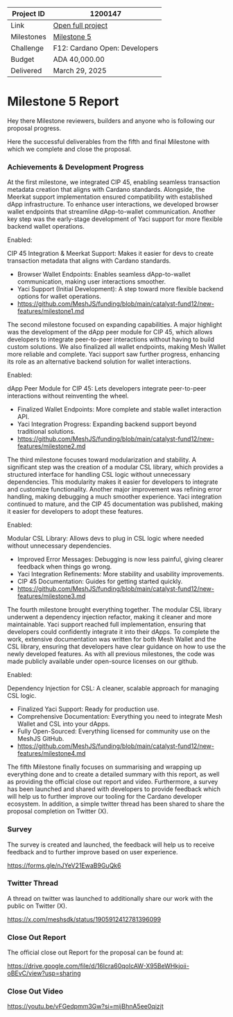 |Project ID|1200147|
|-----------|-------------|
|Link|[Open full project](https://projectcatalyst.io/funds/12/f12-cardano-open-developers/mesh-new-features-to-improve-developer-experience-and-cardano-adoption)|
|Milestones|[Milestone 5](https://milestones.projectcatalyst.io/projects/1200147/milestones/5)
|Challenge|F12: Cardano Open: Developers|
|Budget|ADA 40,000.00|
|Delivered|March 29, 2025|	


# Milestone 5 Report
Hey there Milestone reviewers, builders and anyone who is following our proposal progress.

Here the successful deliverables from the fifth and final Milestone with which we complete and close the proposal.

### Achievements & Development Progress
At the first milestone, we integrated CIP 45, enabling seamless transaction metadata creation that aligns with Cardano standards. Alongside, the Meerkat support implementation ensured compatibility with established dApp infrastructure. To enhance user interactions, we developed browser wallet endpoints that streamline dApp-to-wallet communication. Another key step was the early-stage development of Yaci support for more flexible backend wallet operations.

Enabled:

CIP 45 Integration & Meerkat Support: Makes it easier for devs to create transaction metadata that aligns with Cardano standards.

- Browser Wallet Endpoints: Enables seamless dApp-to-wallet communication, making user interactions smoother.
- Yaci Support (Initial Development): A step toward more flexible backend options for wallet operations.
- https://github.com/MeshJS/funding/blob/main/catalyst-fund12/new-features/milestone1.md  

The second milestone focused on expanding capabilities. A major highlight was the development of the dApp peer module for CIP 45, which allows developers to integrate peer-to-peer interactions without having to build custom solutions. We also finalized all wallet endpoints, making Mesh Wallet more reliable and complete. Yaci support saw further progress, enhancing its role as an alternative backend solution for wallet interactions.

Enabled:

dApp Peer Module for CIP 45: Lets developers integrate peer-to-peer interactions without reinventing the wheel.

- Finalized Wallet Endpoints: More complete and stable wallet interaction API.
- Yaci Integration Progress: Expanding backend support beyond traditional solutions.
-	https://github.com/MeshJS/funding/blob/main/catalyst-fund12/new-features/milestone2.md  

The third milestone focuses toward modularization and stability. A significant step was the creation of a modular CSL library, which provides a structured interface for handling CSL logic without unnecessary dependencies. This modularity makes it easier for developers to integrate and customize functionality. Another major improvement was refining error handling, making debugging a much smoother experience. Yaci integration continued to mature, and the CIP 45 documentation was published, making it easier for developers to adopt these features.

Enabled:

Modular CSL Library: Allows devs to plug in CSL logic where needed without unnecessary dependencies.

- Improved Error Messages: Debugging is now less painful, giving clearer feedback when things go wrong.
- Yaci Integration Refinements: More stability and usability improvements.
- CIP 45 Documentation: Guides for getting started quickly.
- https://github.com/MeshJS/funding/blob/main/catalyst-fund12/new-features/milestone3.md  

The fourth milestone brought everything together. The modular CSL library underwent a dependency injection refactor, making it cleaner and more maintainable. Yaci support reached full implementation, ensuring that developers could confidently integrate it into their dApps. To complete the work, extensive documentation was written for both Mesh Wallet and the CSL library, ensuring that developers have clear guidance on how to use the newly developed features. As with all previous milestones, the code was made publicly available under open-source licenses on our github.

Enabled:

Dependency Injection for CSL: A cleaner, scalable approach for managing CSL logic.

- Finalized Yaci Support: Ready for production use.
- Comprehensive Documentation: Everything you need to integrate Mesh Wallet and CSL into your dApps.
- Fully Open-Sourced: Everything licensed for community use on the MeshJS GitHub.
- https://github.com/MeshJS/funding/blob/main/catalyst-fund12/new-features/milestone4.md  

The fifth Milestone finally focuses on summarising and wrapping up everything done and to create a detailed summary with this report, as well as providing the official close out report and video. Furthermore, a survey has been launched and shared with developers to provide feedback which will help us to further improve our tooling for the Cardano developer ecosystem. In addition, a simple twitter thread has been shared to share the proposal completion on Twitter (X).

### Survey
The survey is created and launched, the feedback will help us to receive feedback and to further improve based on user experience.

https://forms.gle/nJYeV21EwaB9GuQk6 

### Twitter Thread
A thread on twitter was launched to additionally share our work with the public on Twitter (X).

https://x.com/meshsdk/status/1905912412781396099 

### Close Out Report
The official close out Report for the proposal can be found at:

https://drive.google.com/file/d/16Icra60qoIcAW-X95BeWHkjoii-oBEvC/view?usp=sharing 

### Close Out Video
https://youtu.be/vFGedpmm3Gw?si=mijBhnA5ee0qizjt 



